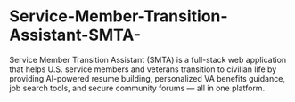 # Service-Member-Transition-Assistant-SMTA-
Service Member Transition Assistant (SMTA) is a full-stack web application that helps U.S. service members and veterans transition to civilian life by providing AI-powered resume building, personalized VA benefits guidance, job search tools, and secure community forums — all in one platform.
